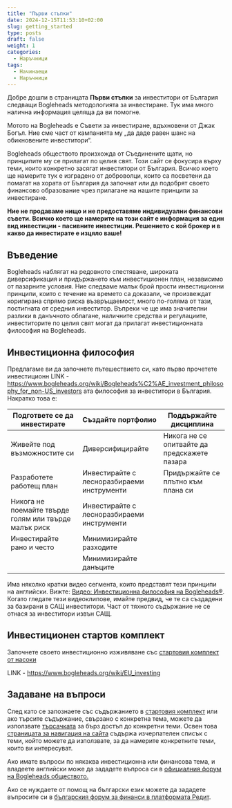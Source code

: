 ```yaml
---
title: "Първи стъпки"
date: 2024-12-15T11:53:10+02:00
slug: getting_started
type: posts
draft: false
weight: 1
categories:
  - Наръчници
tags:
  - Начинаещи
  - Наръчници
---
```


Добре дошли в страницата **Първи стъпки** за инвеститори от България следващи Bogleheads методологията за инвестиране. Тук има много налична информация целяща да ви помогне.

Мотото на Bogleheads е Съвети за инвестиране, вдъхновени от Джак Богъл. Ние сме част от кампанията му „да даде равен шанс на обикновените инвеститори“.

Bogleheads обществото произхожда от Съединените щати, но принципите му се прилагат по целия свят. Този сайт се фокусира върху теми, които конкретно засягат инвеститори от България. Всичко което ще намерите тук е изградено от доброволци, които са посветени да помагат на хората от България да започнат или да подобрят своето финансово образование чрез прилагане на нашите принципи за инвестиране.

**Ние не продаваме нищо и не предоставяме индивидуални финансови съвети. Всичко което ще намерите на този сайт е информация за един вид инвестиции - пасивните инвестиции. Решението с кой брокер и в какво да инвестирате е изцяло ваше!**

## Въведение
Bogleheads наблягат на редовното спестяване, широката диверсификация и придържането към инвестиционен план, независимо от пазарните условия. Ние следваме малък брой прости инвестиционни принципи, които с течение на времето са доказали, че произвеждат коригирана спрямо риска възвръщаемост, много по-голяма от тази, постигната от средния инвеститор. Въпреки че ще има значителни разлики в данъчното облагане, наличните средства и регулациите, инвеститорите по целия свят могат да прилагат инвестиционната философия на Bogleheads.

## Инвестиционна философия
Предлагаме ви да започнете пътешествието си, като първо прочетете инвестиционн LINK - https://www.bogleheads.org/wiki/Bogleheads%C2%AE_investment_philosophy_for_non-US_investors ата философия за инвеститори в България. Накратко това е:

| Подгответе се да инвестирате | Създайте портфолио | Поддържайте дисциплина |
|--|--|--|
| Живейте под възможностите си | Диверсифицирайте | Никога не се опитвайте да предскажете пазара |
| Разработете работещ план | Инвестирайте с лесноразбираеми инструменти | Придържайте се плътно към плана си |
| Никога не поемайте твърде голям или твърде малък риск | Инвестирайте с лесноразбираеми инструменти |  |
| Инвестирайте рано и често | Минимизирайте разходите |  |
|  | Минимизирайте данъците |  |

Има няколко кратки видео сегмента, които представят тези принципи на английски. Вижте: [Видео: Инвестиционна философия на Bogleheads®](https://www.bogleheads.org/wiki/Video:Bogleheads%C2%AE_investment_philosophy). Когато гледате тези видеоклипове, имайте предвид, че те са създадени за базирани в САЩ инвеститори. Част от тяхното съдържание не се отнася за инвеститори извън САЩ.

## Инвестиционен стартов комплект
Започнете своето инвестиционно изживяване със [стартовия комплект от насоки](https://bogleheads-bg.org/posts/2024-12-15-new_investor_startup_kit/)

LINK - https://www.bogleheads.org/wiki/EU_investing

## Задаване на въпроси
След като се запознаете със съдържанието в [стартовия комплект](https://bogleheads-bg.org/posts/2024-12-15-new_investor_startup_kit/) или ако търсите съдържание, свързано с конкретна тема, можете да използвате [търсачката](https://bogleheads-bg.org/search/) за бърз достъп до конкретни теми. Освен това [страницата за навигация на сайта](https://bogleheads-bg.org/archives/) съдържа изчерпателен списък с теми, който можете да използвате, за да намерите конкретните теми, които ви интересуват.

Ако имате въпроси по някаква инвестиционна или финансова тема, и владеете английски може да зададете въпроса си в [официалния форум на Bogleheads обществото.](https://www.bogleheads.org/forum/viewforum.php?f=22)

Ако се нуждаете от помощ на български език можете да зададете въпросите си в [българския форум за финанси в платформата Редит](https://www.reddit.com/r/financebg/).


